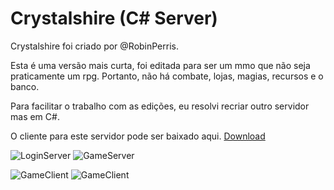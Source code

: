 # Crystalshire (C# Server)
Crystalshire foi criado por @RobinPerris.

Esta é uma versão mais curta, foi editada para ser um mmo que não seja praticamente um rpg.
Portanto, não há combate, lojas, magias, recursos e o banco. 

Para facilitar o trabalho com as edições, eu resolvi recriar outro servidor mas em C#.

O cliente para este servidor pode ser baixado aqui.
[Download](https://mega.nz/#!oFpxRYIZ!Ebuh1Fzdmn78SmjMOhmhCwcWUWGkVNNoOjT8x7uLmNQ)

![LoginServer](https://i.imgur.com/dHnCahh.png)
![GameServer](https://i.imgur.com/qRAW97W.png)

![GameClient](https://i.imgur.com/0q3D9dM.png)
![GameClient](https://i.imgur.com/Gg2RsiH.png)
